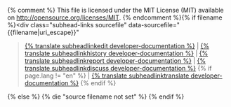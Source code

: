 {% comment %}
This file is licensed under the MIT License (MIT) available on
http://opensource.org/licenses/MIT.
{% endcomment %}{% if filename %}<div class="subhead-links sourcefile" data-sourcefile="{{filename|uri_escape}}"
><a href="https://github.com/bitcoin-dot-org/bitcoin.org/edit/master/{{filename|uri_escape}}">{% translate subheadlinkedit developer-documentation %}</a>
| <a href="https://github.com/bitcoin-dot-org/bitcoin.org/commits/master/{{filename|uri_escape}}">{% translate subheadlinkhistory developer-documentation %}</a>
| <a href="https://github.com/bitcoin-dot-org/bitcoin.org/issues/new?body=Source%20File%3A%20{{filename|uri_escape}}%0A%0A">{% translate subheadlinkreport developer-documentation %}</a>
| <a href="/{{ page.lang }}/development#devcommunities">{% translate subheadlinkdiscuss developer-documentation %}</a>
{% if page.lang != "en" %}
| <a href="/{{ page.lang }}/development#devcommunities">{% translate subheadlinktranslate developer-documentation %}</a>
{% endif %}
</div>
{% else %}
{% die "source filename not set" %}
{% endif %}

